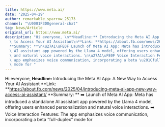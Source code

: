 ```yaml
---
title: https://www.meta.ai/
date: '2025-04-29'
author: remarkable_sparrow_25173
channel: "\U0001F3D8general-chat"
tag: News/Article
original_url: https://www.meta.ai/
description: "Hi everyone, \n**Headline:** Introducing the Meta AI App: A New Way\
  \ to Access Your AI Assistant\n**Link: **https://about.fb.com/news/2025/04/introducing-meta-ai-app-new-way-access-ai-assistant/\n\
  **Summary: **\n\u27A1\uFE0F Launch of Meta AI App: Meta has introduced a standalone\
  \ AI assistant app powered by the Llama 4 model, offering users enhanced personalization\
  \ and natural voice interactions. \n\u27A1\uFE0F Voice Interaction Features: The\
  \ app emphasizes voice communication, incorporating a beta \u201Cfull-duplex\u201D\
  \ mode for "
---
```


Hi everyone, 
**Headline:** Introducing the Meta AI App: A New Way to Access Your AI Assistant
**Link: **https://about.fb.com/news/2025/04/introducing-meta-ai-app-new-way-access-ai-assistant/
**Summary: **
➡️ Launch of Meta AI App: Meta has introduced a standalone AI assistant app powered by the Llama 4 model, offering users enhanced personalization and natural voice interactions. 
➡️ Voice Interaction Features: The app emphasizes voice communication, incorporating a beta “full-duplex” mode for 